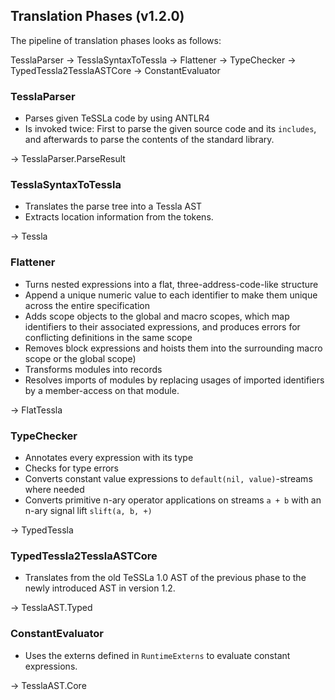 ## Translation Phases (v1.2.0)
The pipeline of translation phases looks as follows:

TesslaParser → TesslaSyntaxToTessla → Flattener → TypeChecker → TypedTessla2TesslaASTCore → ConstantEvaluator

### TesslaParser
* Parses given TeSSLa code by using ANTLR4
* Is invoked twice: First to parse the given source code and its `includes`, and afterwards to parse the contents of the standard library.

→ TesslaParser.ParseResult

### TesslaSyntaxToTessla

* Translates the parse tree into a Tessla AST
* Extracts location information from the tokens.

→ Tessla

### Flattener

* Turns nested expressions into a flat, three-address-code-like structure
* Append a unique numeric value to each identifier to make them unique across the entire specification
* Adds scope objects to the global and macro scopes, which map identifiers to their associated expressions, and produces errors for conflicting definitions in the same scope
* Removes block expressions and hoists them into the surrounding macro scope or the global scope)
* Transforms modules into records
* Resolves imports of modules by replacing usages of imported identifiers by a member-access on that module.

→ FlatTessla

### TypeChecker

* Annotates every expression with its type
* Checks for type errors
* Converts constant value expressions to `default(nil, value)`-streams where needed
* Converts primitive n-ary operator applications on streams `a + b` with an n-ary signal lift `slift(a, b, +)`  

→ TypedTessla

### TypedTessla2TesslaASTCore

* Translates from the old TeSSLa 1.0 AST of the previous phase to the newly introduced AST in version 1.2.

→ TesslaAST.Typed

### ConstantEvaluator

* Uses the externs defined in `RuntimeExterns` to evaluate constant expressions.

→ TesslaAST.Core